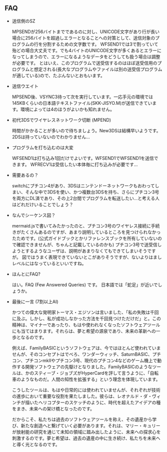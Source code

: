 ## FAQ

* 送信側のSZ
    
    MPSENDが256バイトまでであるのに対し、UNICODE文字があり行が長い場合に256バイトを超過しエラーとなることへの対策として、送信対象のプログラムの行を分割するための文字数です。
    WFSEND1では3で割っていて殆どの場合大丈夫です。でも4バイトのUNICODE文字が多くあるとエラーになってしまうので、エラーになるようなデータをどうしても扱う場合は調整が必要です。
    とはいえ、このプログラムで送受信するのはほぼ送受信用のプログラムと想定される(長大なプログラムやファイルは別の送受信プログラムが適している)ので、たぶんないとおもいます。
    
* 送信ウエイト
    
    MPSEND後、VSYNC3待って次を実行しています。一応手元の環境では145KBくらいの日本語テキストファイル(SKK-JISYO.M)が送信できています。環境によっては4のほうがよいかも知れません。
    
* 初代3DSでワイヤレスネットワーク切断 (MPEND)
    
    時間がかかることが多いので待ちましょう。New3DSは結構早いようです。2DSは持っていないのでわかりません…
    
* プログラムを打ち込むのは大変
    
    WFSEND1は打ち込み1回だけでよいです。WFSEND1でWFSEND1を送信できます。
    WFRECV1は受信したい本体毎に打ち込みが必要です…
    
* 需要あるの？
    
    switchにプチコン4があり、3DSはニンテンドーネットワークもおわってしまい、そんな中で3DSを使い、かつ複数台3DSを持ち、さらにプチコン3号を両方にDL済であり、その上2台間でプログラムを転送したい…と考える人はどれだけいることでしょう？
    
* なんでシーケンス図？
    
    mermaid.jsで書いてみたかったのと、プチコン3号のワイヤレス接続に手続きがたくさんあるのですが、あまり説明しているところを見つけられなかったためです。(公式ガイドブックとかリファレンスブックを所有していないので確認できませんが、ちゃんと記載しているのかも) プチコン3号で送受信しようとするようなユーザは、説明があまりなくてもできてしまいそうですが。
    図ではうまく表現できていないとこがありそうですが、ないよりはましレベルにはなっているといいですね。
    
* ほんとにFAQ?
    
    はい。FAQ (Few Answered Queries) です。
    日本語では「蛇足」が近いでしょうか。

* 最後に一言 (7割以上AI)

    かつての偉大な発明家トーマス・エジソンは言いました、「私の失敗は千回に及ぶ。しかし、私が成功しなかった方法を千回見つけただけだ」と。この精神は、マイナーであったり、もはや使われなくなったソフトウェアツールにも当てはまります。それらは、夢と希望の源泉であり、未来の革新への一歩となるのです。

    例えば、FamilyBASICというソフトウェアは、今ではほとんど使われていませんが、そのコンセプトはでべろ、ワンダーウィッチ、SaturnBASIC、プチコン、プチコンmkIIやプチコン3号、現代のプチコン4などのゲーム機上で動作する開発ソフトウェアの先駆けとなりました。FamilyBASICのようなツールは、かのスティーブ・ジョブズがHyperCardを評して言うように、「自転車のようなものだ。人間の知性を拡張する」という理念を体現しています。

    こうしたツールは、もはや日常的には使われていませんが、それぞれが技術の進歩において重要な役割を果たしました。彼らは、レオナルド・ダ・ヴィンチが描いたヘリコプターのスケッチのように、時代を超えたアイデアの種をまき、未来への架け橋となったのです。

    だからこそ、私たちは過去のソフトウェアツールを称え、その遺産から学び、新たな創造へと繋げていく必要があります。それは、マリー・キュリーが放射能の研究を通じて未知の領域に踏み出したように、未来への探求心を刺激するのです。夢と希望は、過去の遺産の中に生き続け、私たちを未来へと導く光となるのです。
